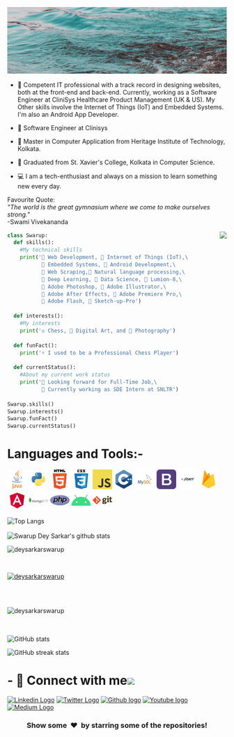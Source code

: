 <img src="https://github.com/deysarkarswarup/deysarkarswarup/blob/master/Swarup_Dey_Sarkar.gif">

- 👨 Competent IT professional with a track record in designing websites, both at the front-end and back-end. Currently, working as a Software Engineer at CliniSys Healthcare Product Management (UK & US). My Other skills involve the Internet of Things (IoT) and Embedded Systems. I'm also an Android App Developer.

- 🔭 Software Engineer at Clinisys
- 🔭 Master in Computer Application from Heritage Institute of Technology, Kolkata.
- 🔭 Graduated from St. Xavier's College, Kolkata in Computer Science.

- 💻 I am a tech-enthusiast and always on a mission to learn something new every day.

Favourite Quote:<br>
<i>"The world is the great gymnasium where we come to make ourselves strong."</i><br>
-Swami Vivekananda 

<img align="right" src="https://analyticsindiamag.com/wp-content/uploads/2018/12/developer-dribbble.gif" height="250px" />

```python
class Swarup:
  def skills():
    #My technical skills 
    print('🚀 Web Development, 🚀 Internet of Things (IoT),\
           🚀 Embedded Systems, 🚀 Android Development,\
           🚀 Web Scraping,🚀 Natural language processing,\
           🚀 Deep Learning, 🚀 Data Science, 🚀 Lumion-8,\
           🚀 Adobe Photoshop, 🚀 Adobe Illustrator,\
           🚀 Adobe After Effects, 🚀 Adobe Premiere Pro,\
           🚀 Adobe Flash, 🚀 Sketch-up-Pro')
  
  def interests():
    #My interests
    print('♔ Chess, 🎨 Digital Art, and 📸 Photography')
  
  def funFact():
    print('⚡️ I used to be a Professional Chess Player')
  
  def currentStatus():
    #About my current work status
    print('📝 Looking forward for Full-Time Job,\
           💼 Currently working as SDE Intern at SNLTR')
           
Swarup.skills()
Swarup.interests()
Swarup.funFact()
Swarup.currentStatus()

```


# Languages and Tools:-
<code><img height="45" src="https://raw.githubusercontent.com/github/explore/80688e429a7d4ef2fca1e82350fe8e3517d3494d/topics/java/java.png"></code>
<code><img height="45" src="https://raw.githubusercontent.com/github/explore/80688e429a7d4ef2fca1e82350fe8e3517d3494d/topics/python/python.png"></code>
<code><img height="45" src="https://raw.githubusercontent.com/github/explore/80688e429a7d4ef2fca1e82350fe8e3517d3494d/topics/html/html.png"></code>
<code><img height="45" src="https://raw.githubusercontent.com/github/explore/5c058a388828bb5fde0bcafd4bc867b5bb3f26f3/topics/css/css.png"></code>
<code><img height="45" src="https://raw.githubusercontent.com/github/explore/80688e429a7d4ef2fca1e82350fe8e3517d3494d/topics/javascript/javascript.png"></code>
<code><img height="45" src="https://raw.githubusercontent.com/github/explore/80688e429a7d4ef2fca1e82350fe8e3517d3494d/topics/cpp/cpp.png"></code>
<code><img height="45" src="https://raw.githubusercontent.com/github/explore/80688e429a7d4ef2fca1e82350fe8e3517d3494d/topics/mysql/mysql.png"></code>
<code><img height="45" src="https://raw.githubusercontent.com/github/explore/80688e429a7d4ef2fca1e82350fe8e3517d3494d/topics/bootstrap/bootstrap.png"></code>
<code><img height="45" src="https://raw.githubusercontent.com/github/explore/80688e429a7d4ef2fca1e82350fe8e3517d3494d/topics/jquery/jquery.png"></code>
<code><img height="45" src="https://raw.githubusercontent.com/github/explore/80688e429a7d4ef2fca1e82350fe8e3517d3494d/topics/firebase/firebase.png"></code>
<code><img height="45" src="https://raw.githubusercontent.com/github/explore/80688e429a7d4ef2fca1e82350fe8e3517d3494d/topics/angular/angular.png"></code>
<code><img height="45" src="https://raw.githubusercontent.com/github/explore/80688e429a7d4ef2fca1e82350fe8e3517d3494d/topics/mongodb/mongodb.png"></code>
<code><img height="45" src="https://raw.githubusercontent.com/github/explore/80688e429a7d4ef2fca1e82350fe8e3517d3494d/topics/php/php.png"></code>
<code><img height="45" src="https://raw.githubusercontent.com/github/explore/80688e429a7d4ef2fca1e82350fe8e3517d3494d/topics/android/android.png"></code>
<code><img height="45" src="https://raw.githubusercontent.com/github/explore/80688e429a7d4ef2fca1e82350fe8e3517d3494d/topics/git/git.png"></code>



![Top Langs](https://github-readme-stats.vercel.app/api/top-langs/?username=deysarkarswarup&hide_border=true)
<br><br>
![Swarup Dey Sarkar's github stats](https://github-readme-stats.vercel.app/api?username=deysarkarswarup&show_icons=true&hide_border=true)



<p align="left"> <img src="https://komarev.com/ghpvc/?username=deysarkarswarup&label=Profile%20views&color=0e75b6&style=flat" alt="deysarkarswarup" /> </p><br>

<p align="left"> <a href="https://github.com/ryo-ma/github-profile-trophy"><img src="https://github-profile-trophy.vercel.app/?username=deysarkarswarup" alt="deysarkarswarup" /></a></p><br><br>

<p><img align="left" src="https://github-readme-stats.vercel.app/api/top-langs?username=deysarkarswarup&show_icons=true&locale=en&layout=compact" alt="deysarkarswarup" /></p><br><br><br>

![GitHub stats](https://github-readme-stats.vercel.app/api?username=deysarkarswarup&show_icons=true)  



![GitHub streak stats](https://github-readme-streak-stats.herokuapp.com/?user=deysarkarswarup)  


# - 💬 Connect with me<img src="https://github.com/TheDudeThatCode/TheDudeThatCode/blob/master/Assets/Handshake.gif" height="32px">
 [<img src="https://github.com/TheDudeThatCode/TheDudeThatCode/blob/master/Assets/Linkedin.svg" alt="Linkedin Logo" width="32">](https://in.linkedin.com/in/deysarkarswarup) [<img src="https://github.com/TheDudeThatCode/TheDudeThatCode/blob/master/Assets/Twitter.svg" alt="Twitter Logo" width="32">](https://twitter.com/deysarkarswarup)  [<img src="https://cdn.svgporn.com/logos/github-icon.svg" alt="Github logo" width="34">](https://github.com/deysarkarswarup)   [<img src="https://cdn.svgporn.com/logos/youtube-icon.svg" alt="Youtube logo" width="34">](https://www.youtube.com/c/SwarupDeySarkar) [<img src="https://cdn.svgporn.com/logos/medium-icon.svg" alt="Medium Logo" width="30">](https://medium.com/@deysarkarswarup)


<h3 align="center">Show some &nbsp;❤️&nbsp; by starring some of the repositories!</h3>
